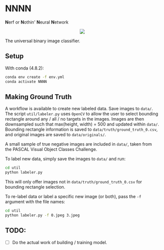 # NNNN
**N**erf or **N**othin' **N**eural **N**etwork

<p align="center"> 
<img src="https://i.imgur.com/MFjRp4F.png">
</p>

The universal binary image classifier.

## Setup

With conda (4.8.2):
```bash
conda env create -f env.yml
conda activate NNNN
```

## Making Ground Truth


A workflow is available to create new labeled data. Save images to `data/`. The script `util/labeler.py` uses `OpenCV` to allow the user to select bounding rectangle around any / all / no targets in the images. Images are then downsampled such that max(height, width) = 500 and updated within `data/`. Bounding rectangle information is saved to `data/truth/ground_truth_0.csv`, and original images are saved to `data/originals/`.

A small sample of true negative images are included in `data/`, taken from the PASCAL Visual Object Classes Challenge.

To label new data, simply save the images to `data/` and run:

```bash
cd util
python labeler.py
```

This will only offer images not in `data/truth/ground_truth_0.csv` for bounding rectangle selection.

To re-label data or label a specific new image (or both), pass the `-f` argument with the file names:

```bash
cd util
python labeler.py -f 0.jpeg 3.jpeg
```

## TODO:

- [ ] Do the actual work of building / training model.
